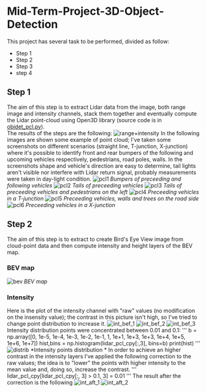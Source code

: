 # Mid-Term-Project-3D-Object-Detection
This project has several task to be performed, divided as follow:
* Step 1
* Step 2
* Step 3
* step 4

## Step 1
The aim of this step is to extract Lidar data from the image, both range image and intensity channels, stack them together and eventually compute the Lidar point-cloud using Open3D library (source code is in [objdet_pcl.py](objdet_pcl.py)).
<br>
The results of the steps are the following:
![range+intensity](Pics/range_intensity.png)
In the following images are shown some example of point cloud; I've taken some screenshots on different scenarios (straight line, T-junction, X-junction) where it's possible to identify front and rear bumpers of the following and upcoming vehicles respectively, pedestrians, road poles, walls. In the screenshots shape and vehicle's direction are easy to determine, tail lights aren't visible nor interfere with Lidar return signal, probably measurements were taken in day-light condition.
![pcl1](Pics/pcl1.png "pcl1") *Bumpers of preceeding and following vehicles* 
![pcl2](Pics/pcl2.png "pcl2") *Tails of preceeding vehicles*
![pcl3](Pics/pcl3.png "pcl3") *Tails of preceeding vehicles and pedestrians on the left*
![pcl4](Pics/pcl4.png "pcl4") *Preceeding vehicles in a T-junction*
![pcl5](Pics/pcl5.png "pcl5") *Preceeding vehicles, walls and trees on the road side*
![pcl6](Pics/pcl6.png "pcl6") *Preceeding vehicles in a X-junction*

## Step 2
The aim of this step is to extract to create Bird's Eye View image from cloud-point data and then compute intensity and height layers of the BEV map.
### BEV map
![bev](Pics/bev.png) *BEV map*
### Intensity
Here is the plot of the intensity channel with "raw" values (no modification on the insensity value); the contrast in this picture isn't high, so I've tried to change point distribution to increase it.
![int_bef_1](Pics/int_bef_1.png) ![int_bef_2](Pics/int_bef_2.png) ![int_bef_3](Pics/int_bef_3.png)
Intensity distribution points were concentrated between 0.01 and 0.1:
'''
b = np.array([0, 1e-5, 1e-4, 1e-3, 1e-2, 1e-1, 1, 1e+1, 1e+3, 1e+3, 1e+4, 1e+5, 1e+6, 1e+7])
hist,bins = np.histogram(lidar_pcl_cpy[:,3], bins=b)
print(hist)
'''
![distrib](Pics/distrib.png) *Intensity points distribution *
In order to achieve an higher contrast in the intensity layers I've applied the following correction to the raw values; the idea is to "lower" the points with higher intensity to the mean value and, doing so, increase the contrast.
'''
lidar_pcl_cpy[lidar_pcl_cpy[:, 3] > 0.1, 3] = 0.01
'''
The result after the correction is the following
![int_aft_1](Pics/int_aft_1.png)
![int_aft_2](Pics/int_aft_2.png)
